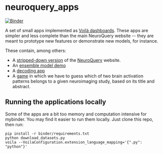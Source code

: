 # neuroquery_apps

[![Binder](https://mybinder.org/badge_logo.svg)](https://mybinder.org/v2/gh/neuroquery/neuroquery_apps/master?urlpath=%2Fvoila%2Frender%2Fminimal_dashboard.py)

A set of small apps implemented as [Voilà dashboards](https://github.com/voila-dashboards/voila). These apps are simpler and less complete than the main NeuroQuery website -- they are meant to prototype new features or demonstrate new models, for instance.

These contain, among others:

- A [stripped-down version](https://mybinder.org/v2/gh/neuroquery/neuroquery_apps/master?urlpath=%2Fvoila%2Frender%2Fminimal_dashboard.py) of the [NeuroQuery](https://neuroquery.org) website.
- An [ensemble model demo](https://mybinder.org/v2/gh/neuroquery/neuroquery_apps/master?urlpath=%2Fvoila%2Frender%2Fensemble_model_demo.py)
- A [decoding app](https://mybinder.org/v2/gh/neuroquery/neuroquery_apps/master?urlpath=%2Fvoila%2Frender%2Fdecoding.py)
- A [game](https://mybinder.org/v2/gh/neuroquery/neuroquery_apps/master?urlpath=%2Fvoila%2Frender%2Fguess_activations.py) in which we have to guess which of two brain activation patterns belongs to a given neuroimaging study, based on its title and abstract.

## Running the applications locally

Some of the apps are a bit too memory and computation intensive for mybinder.
You may find it easier to run them locally. Just clone this repo, then run:

```
pip install -r binder/requirements.txt
python download_datasets.py
voila --VoilaConfiguration.extension_language_mapping='{".py": "python"}'
```
